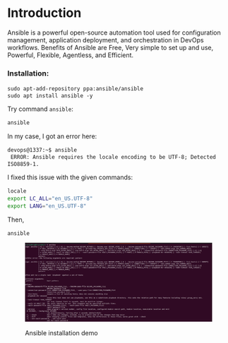 # Introduction

Ansible is a powerful open-source automation tool used for configuration management, application deployment, and orchestration in DevOps workflows. Benefits of Ansible are Free, Very simple to set up and use, Powerful, Flexible, Agentless, and Efficient.

### Installation:&#x20;

```
sudo apt-add-repository ppa:ansible/ansible
sudo apt install ansible -y
```

Try command `ansible`:

```bash
ansible
```

In my case, I got an error here:&#x20;

```vim
devops@1337:~$ ansible
 ERROR: Ansible requires the locale encoding to be UTF-8; Detected ISO8859-1.
```

I fixed this issue with the given commands:&#x20;

```bash
locale
export LC_ALL="en_US.UTF-8"
export LANG="en_US.UTF-8"
```

Then,&#x20;

```
ansible
```

<figure><img src="../.gitbook/assets/image (4) (1) (1) (1) (1) (1).png" alt=""><figcaption><p>Ansible installation demo</p></figcaption></figure>

